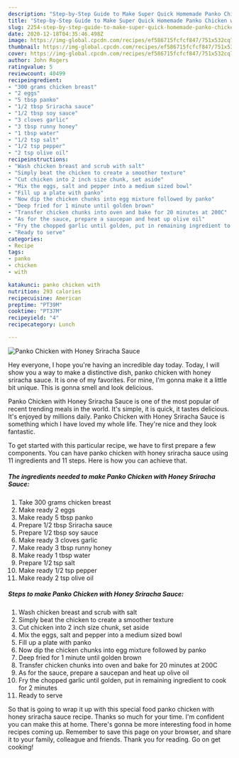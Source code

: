 ```yaml
---
description: "Step-by-Step Guide to Make Super Quick Homemade Panko Chicken with Honey Sriracha Sauce"
title: "Step-by-Step Guide to Make Super Quick Homemade Panko Chicken with Honey Sriracha Sauce"
slug: 2254-step-by-step-guide-to-make-super-quick-homemade-panko-chicken-with-honey-sriracha-sauce
date: 2020-12-18T04:35:46.498Z
image: https://img-global.cpcdn.com/recipes/ef586715fcfcf847/751x532cq70/panko-chicken-with-honey-sriracha-sauce-recipe-main-photo.jpg
thumbnail: https://img-global.cpcdn.com/recipes/ef586715fcfcf847/751x532cq70/panko-chicken-with-honey-sriracha-sauce-recipe-main-photo.jpg
cover: https://img-global.cpcdn.com/recipes/ef586715fcfcf847/751x532cq70/panko-chicken-with-honey-sriracha-sauce-recipe-main-photo.jpg
author: John Rogers
ratingvalue: 5
reviewcount: 40499
recipeingredient:
- "300 grams chicken breast"
- "2 eggs"
- "5 tbsp panko"
- "1/2 tbsp Sriracha sauce"
- "1/2 tbsp soy sauce"
- "3 cloves garlic"
- "3 tbsp runny honey"
- "1 tbsp water"
- "1/2 tsp salt"
- "1/2 tsp pepper"
- "2 tsp olive oil"
recipeinstructions:
- "Wash chicken breast and scrub with salt"
- "Simply beat the chicken to create a smoother texture"
- "Cut chicken into 2 inch size chunk, set aside"
- "Mix the eggs, salt and pepper into a medium sized bowl"
- "Fill up a plate with panko"
- "Now dip the chicken chunks into egg mixture followed by panko"
- "Deep fried for 1 minute until golden brown"
- "Transfer chicken chunks into oven and bake for 20 minutes at 200C"
- "As for the sauce, prepare a saucepan and heat up olive oil"
- "Fry the chopped garlic until golden, put in remaining ingredient to cook for 2 minutes"
- "Ready to serve"
categories:
- Recipe
tags:
- panko
- chicken
- with

katakunci: panko chicken with 
nutrition: 293 calories
recipecuisine: American
preptime: "PT39M"
cooktime: "PT37M"
recipeyield: "4"
recipecategory: Lunch

---
```



![Panko Chicken with Honey Sriracha Sauce](https://img-global.cpcdn.com/recipes/ef586715fcfcf847/751x532cq70/panko-chicken-with-honey-sriracha-sauce-recipe-main-photo.jpg)

Hey everyone, I hope you're having an incredible day today. Today, I will show you a way to make a distinctive dish, panko chicken with honey sriracha sauce. It is one of my favorites. For mine, I'm gonna make it a little bit unique. This is gonna smell and look delicious.



Panko Chicken with Honey Sriracha Sauce is one of the most popular of recent trending meals in the world. It's simple, it is quick, it tastes delicious. It's enjoyed by millions daily. Panko Chicken with Honey Sriracha Sauce is something which I have loved my whole life. They're nice and they look fantastic.


To get started with this particular recipe, we have to first prepare a few components. You can have panko chicken with honey sriracha sauce using 11 ingredients and 11 steps. Here is how you can achieve that.

<!--inarticleads1-->

##### The ingredients needed to make Panko Chicken with Honey Sriracha Sauce:

1. Take 300 grams chicken breast
1. Make ready 2 eggs
1. Make ready 5 tbsp panko
1. Prepare 1/2 tbsp Sriracha sauce
1. Prepare 1/2 tbsp soy sauce
1. Make ready 3 cloves garlic
1. Make ready 3 tbsp runny honey
1. Make ready 1 tbsp water
1. Prepare 1/2 tsp salt
1. Make ready 1/2 tsp pepper
1. Make ready 2 tsp olive oil




<!--inarticleads2-->

##### Steps to make Panko Chicken with Honey Sriracha Sauce:

1. Wash chicken breast and scrub with salt
1. Simply beat the chicken to create a smoother texture
1. Cut chicken into 2 inch size chunk, set aside
1. Mix the eggs, salt and pepper into a medium sized bowl
1. Fill up a plate with panko
1. Now dip the chicken chunks into egg mixture followed by panko
1. Deep fried for 1 minute until golden brown
1. Transfer chicken chunks into oven and bake for 20 minutes at 200C
1. As for the sauce, prepare a saucepan and heat up olive oil
1. Fry the chopped garlic until golden, put in remaining ingredient to cook for 2 minutes
1. Ready to serve




So that is going to wrap it up with this special food panko chicken with honey sriracha sauce recipe. Thanks so much for your time. I'm confident you can make this at home. There's gonna be more interesting food in home recipes coming up. Remember to save this page on your browser, and share it to your family, colleague and friends. Thank you for reading. Go on get cooking!
